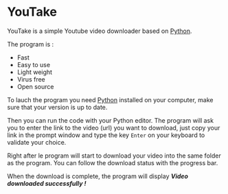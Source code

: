 # YouTake

YouTake is a simple Youtube video downloader based on [Python](https://www.python.org/).

The program is :
- Fast
- Easy to use
- Light weight
- Virus free
- Open source

To lauch the program you need [Python](https://www.python.org/) installed on your computer, make sure that your version is up to date.

Then you can run the code with your Python editor.
The program will ask you to enter the link to the video (url) you want to download, just copy your link in the prompt window and type the key ```Enter``` on your keyboard to validate your choice.

Right after le program will start to download your video into the same folder as the program. You can follow the download status with the progress bar.

When the download is complete, the program will display ***Video downloaded successfully !***
